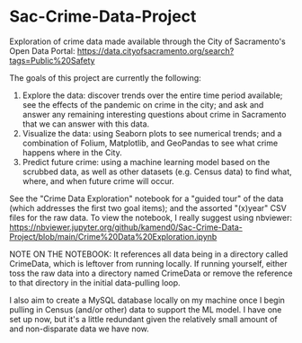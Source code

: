 # Sac-Crime-Data-Project
Exploration of crime data made available through the City of Sacramento's Open Data Portal: https://data.cityofsacramento.org/search?tags=Public%20Safety

The goals of this project are currently the following:
  1. Explore the data: discover trends over the entire time period available; see the effects of the pandemic on crime in the city; and ask and answer any remaining interesting questions about crime in Sacramento that we can answer with this data.
  2. Visualize the data: using Seaborn plots to see numerical trends; and a combination of Folium, Matplotlib, and GeoPandas to see what crime happens where in the City.
  3. Predict future crime: using a machine learning model based on the scrubbed data, as well as other datasets (e.g. Census data) to find what, where, and when future crime will occur.

See the "Crime Data Exploration" notebook for a "guided tour" of the data (which addresses the first two goal items); and the assorted "(x)year" CSV files for the raw data. To view the notebook, I really suggest using nbviewer: https://nbviewer.jupyter.org/github/kamend0/Sac-Crime-Data-Project/blob/main/Crime%20Data%20Exploration.ipynb

NOTE ON THE NOTEBOOK: It references all data being in a directory called CrimeData, which is leftover from running locally. If running yourself, either toss the raw data into a directory named CrimeData or remove the reference to that directory in the initial data-pulling loop.

I also aim to create a MySQL database locally on my machine once I begin pulling in Census (and/or other) data to support the ML model. I have one set up now, but it's a little redundant given the relatively small amount of and non-disparate data we have now.
